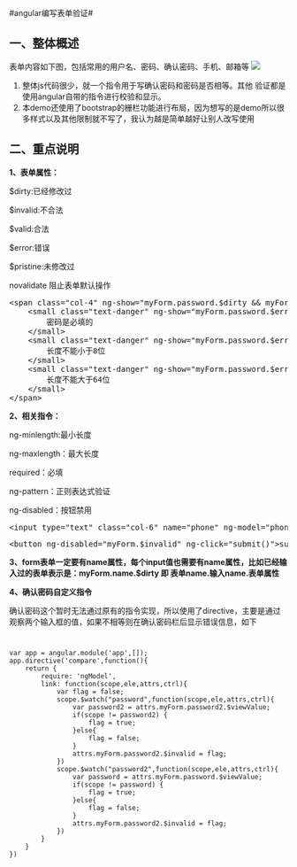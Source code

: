 #angular编写表单验证#

## 一、整体概述 ##
表单内容如下图，包括常用的用户名、密码、确认密码、手机、邮箱等
![](https://i.imgur.com/7rX32pq.png)


1. 整体js代码很少，就一个指令用于写确认密码和密码是否相等。其他 验证都是使用angular自带的指令进行校验和显示。
2. 本demo还使用了bootstrap的栅栏功能进行布局，因为想写的是demo所以很多样式以及其他限制就不写了，我认为越是简单越好让别人改写使用

## 二、重点说明 ##
**1、表单属性：**

$dirty:已经修改过

$invalid:不合法

$valid:合法

$error:错误

$pristine:未修改过

novalidate 阻止表单默认操作

<pre>
&lt;span class="col-4" ng-show="myForm.password.$dirty && myForm.password.$invalid"&gt;
    &lt;small class="text-danger" ng-show="myForm.password.$error.required"&gt;
        密码是必填的
    &lt;/small&gt;
    &lt;small class="text-danger" ng-show="myForm.password.$error.minlength"&gt;
        长度不能小于8位
    &lt;/small&gt;
    &lt;small class="text-danger" ng-show="myForm.password.$error.maxlength"&gt;
        长度不能大于64位
    &lt;/small&gt;
&lt;/span&gt;
</pre>

**2、相关指令：**

ng-minlength:最小长度

ng-maxlength：最大长度

required：必填

ng-pattern：正则表达式验证

ng-disabled：按钮禁用

<pre>
&lt;input type="text" class="col-6" name="phone" ng-model="phone" ng-pattern="/(^0\d{2,3}\-\d{7,8}$)|(^1[3|4|5|6|7|8][0-9]{9}$)/" required/&gt;
</pre>

<pre>
&lt;button ng-disabled="myForm.$invalid" ng-click="submit()"&gt;submit&lt;/button&gt;
</pre>

**3、form表单一定要有name属性，每个input值也需要有name属性，比如已经输入过的表单表示是：myForm.name.$dirty 即 表单name.输入name.表单属性**

**4、确认密码自定义指令**

确认密码这个暂时无法通过原有的指令实现，所以使用了directive，主要是通过观察两个输入框的值，如果不相等则在确认密码栏后显示错误信息，如下
<code>
<pre>
var app = angular.module('app',[]);
app.directive('compare',function(){
    return {
        require: 'ngModel',
        link: function(scope,ele,attrs,ctrl){
            var flag = false;
            scope.$watch("password",function(scope,ele,attrs,ctrl){
                var password2 = attrs.myForm.password2.$viewValue;
                if(scope != password2) {
                    flag = true;
                }else{
                    flag = false;
                }
                attrs.myForm.password2.$invalid = flag;
            })
            scope.$watch("password2",function(scope,ele,attrs,ctrl){
                var password = attrs.myForm.password.$viewValue;
                if(scope != password) {
                    flag = true;
                }else{
                    flag = false;
                }
                attrs.myForm.password2.$invalid = flag;
            })
        }
    }
})
</pre>
</code>


	
